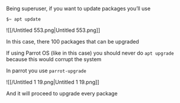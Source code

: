Being superuser, if you want to update packages you’ll use

`$~ apt update`

![[/Untitled 553.png|Untitled 553.png]]

In this case, there 100 packages that can be upgraded

  

If using Parrot OS (like in this case) you should never do `apt upgrade` because this would corrupt the system

In parrot you use `parrot-upgrade`

![[/Untitled 1 19.png|Untitled 1 19.png]]

And it will proceed to upgrade every package